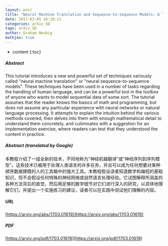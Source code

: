 ```yaml
---
layout: post
title: "Neural Machine Translation and Sequence-to-sequence Models: A Tutorial"
date: 2017-03-05 16:10:11
categories: arXiv_SD
tags: arXiv_SD
author: Graham Neubig
mathjax: true
---
```


* content
{:toc}

##### Abstract
This tutorial introduces a new and powerful set of techniques variously called "neural machine translation" or "neural sequence-to-sequence models". These techniques have been used in a number of tasks regarding the handling of human language, and can be a powerful tool in the toolbox of anyone who wants to model sequential data of some sort. The tutorial assumes that the reader knows the basics of math and programming, but does not assume any particular experience with neural networks or natural language processing. It attempts to explain the intuition behind the various methods covered, then delves into them with enough mathematical detail to understand them concretely, and culiminates with a suggestion for an implementation exercise, where readers can test that they understood the content in practice.

##### Abstract (translated by Google)
本教程介绍了一组全新的技术，不同地称为“神经机器翻译”或“神经序列到序列模型”。这些技术已被用于处理人类语言的许多任务，并且可以成为任何想要对某种顺序数据建模的人的工具箱中的强大工具。本教程假设读者知道数学和编程的基础知识，但不会假设任何特殊的神经网络或自然语言处理经验。它试图解释所涵盖的各种方法背后的直觉，然后用足够的数学细节对它们进行深入的研究，以具体地理解它们，并提出一个实施练习的建议，读者可以在实践中测试他们理解的内容。

##### URL
[https://arxiv.org/abs/1703.01619](https://arxiv.org/abs/1703.01619)

##### PDF
[https://arxiv.org/pdf/1703.01619](https://arxiv.org/pdf/1703.01619)


